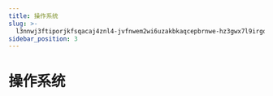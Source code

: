 ```yaml
---
title: 操作系统
slug: >-
  l3nnwj3ftiporjkfsqacaj4znl4-jvfnwem2wi6uzakbkaqcepbrnwe-hz3gwx7l9irgomkepamcmhmzn7f-hz3gwx
sidebar_position: 3
---
```



# 操作系统

